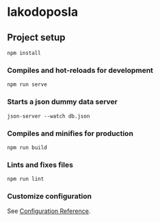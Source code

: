 # lakodoposla

## Project setup
```
npm install
```

### Compiles and hot-reloads for development
```
npm run serve
```

### Starts a json dummy data server
```
json-server --watch db.json
```

### Compiles and minifies for production
```
npm run build
```

### Lints and fixes files
```
npm run lint
```

### Customize configuration
See [Configuration Reference](https://cli.vuejs.org/config/).
